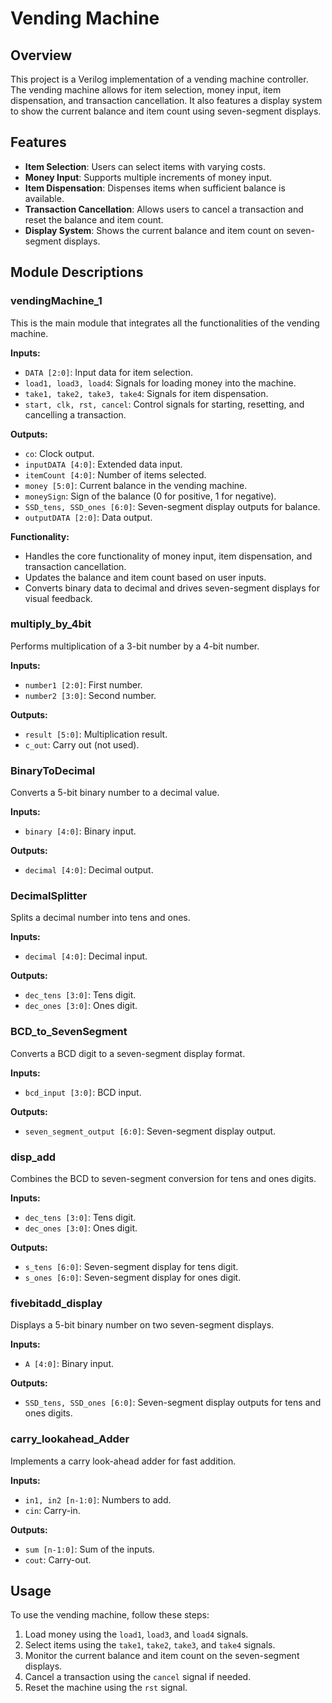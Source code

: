 # Vending Machine 

## Overview
This project is a Verilog implementation of a vending machine controller. The vending machine allows for item selection, money input, item dispensation, and transaction cancellation. It also features a display system to show the current balance and item count using seven-segment displays.

## Features
- **Item Selection**: Users can select items with varying costs.
- **Money Input**: Supports multiple increments of money input.
- **Item Dispensation**: Dispenses items when sufficient balance is available.
- **Transaction Cancellation**: Allows users to cancel a transaction and reset the balance and item count.
- **Display System**: Shows the current balance and item count on seven-segment displays.

## Module Descriptions

### vendingMachine_1
This is the main module that integrates all the functionalities of the vending machine.

**Inputs:**
- `DATA [2:0]`: Input data for item selection.
- `load1, load3, load4`: Signals for loading money into the machine.
- `take1, take2, take3, take4`: Signals for item dispensation.
- `start, clk, rst, cancel`: Control signals for starting, resetting, and cancelling a transaction.

**Outputs:**
- `co`: Clock output.
- `inputDATA [4:0]`: Extended data input.
- `itemCount [4:0]`: Number of items selected.
- `money [5:0]`: Current balance in the vending machine.
- `moneySign`: Sign of the balance (0 for positive, 1 for negative).
- `SSD_tens, SSD_ones [6:0]`: Seven-segment display outputs for balance.
- `outputDATA [2:0]`: Data output.

**Functionality:**
- Handles the core functionality of money input, item dispensation, and transaction cancellation.
- Updates the balance and item count based on user inputs.
- Converts binary data to decimal and drives seven-segment displays for visual feedback.

### multiply_by_4bit
Performs multiplication of a 3-bit number by a 4-bit number.

**Inputs:**
- `number1 [2:0]`: First number.
- `number2 [3:0]`: Second number.

**Outputs:**
- `result [5:0]`: Multiplication result.
- `c_out`: Carry out (not used).

### BinaryToDecimal
Converts a 5-bit binary number to a decimal value.

**Inputs:**
- `binary [4:0]`: Binary input.

**Outputs:**
- `decimal [4:0]`: Decimal output.

### DecimalSplitter
Splits a decimal number into tens and ones.

**Inputs:**
- `decimal [4:0]`: Decimal input.

**Outputs:**
- `dec_tens [3:0]`: Tens digit.
- `dec_ones [3:0]`: Ones digit.

### BCD_to_SevenSegment
Converts a BCD digit to a seven-segment display format.

**Inputs:**
- `bcd_input [3:0]`: BCD input.

**Outputs:**
- `seven_segment_output [6:0]`: Seven-segment display output.

### disp_add
Combines the BCD to seven-segment conversion for tens and ones digits.

**Inputs:**
- `dec_tens [3:0]`: Tens digit.
- `dec_ones [3:0]`: Ones digit.

**Outputs:**
- `s_tens [6:0]`: Seven-segment display for tens digit.
- `s_ones [6:0]`: Seven-segment display for ones digit.

### fivebitadd_display
Displays a 5-bit binary number on two seven-segment displays.

**Inputs:**
- `A [4:0]`: Binary input.

**Outputs:**
- `SSD_tens, SSD_ones [6:0]`: Seven-segment display outputs for tens and ones digits.

### carry_lookahead_Adder
Implements a carry look-ahead adder for fast addition.

**Inputs:**
- `in1, in2 [n-1:0]`: Numbers to add.
- `cin`: Carry-in.

**Outputs:**
- `sum [n-1:0]`: Sum of the inputs.
- `cout`: Carry-out.

## Usage
To use the vending machine, follow these steps:
1. Load money using the `load1`, `load3`, and `load4` signals.
2. Select items using the `take1`, `take2`, `take3`, and `take4` signals.
3. Monitor the current balance and item count on the seven-segment displays.
4. Cancel a transaction using the `cancel` signal if needed.
5. Reset the machine using the `rst` signal.
